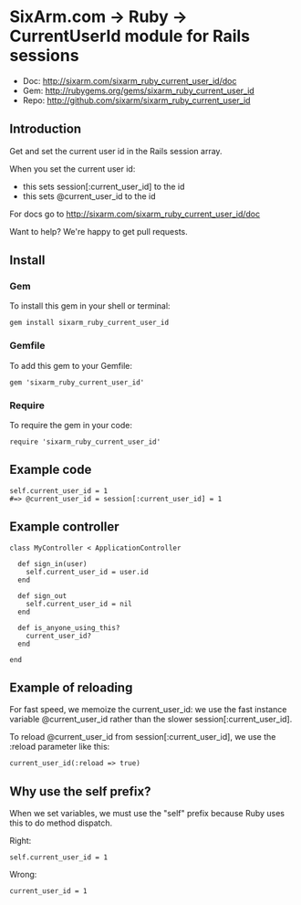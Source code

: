 # SixArm.com → Ruby → <br> CurrentUserId module for Rails sessions

* Doc: <http://sixarm.com/sixarm_ruby_current_user_id/doc>
* Gem: <http://rubygems.org/gems/sixarm_ruby_current_user_id>
* Repo: <http://github.com/sixarm/sixarm_ruby_current_user_id>
<!--header-shut-->

## Introduction

Get and set the current user id in the Rails session array.

When you set the current user id:
 - this sets session[:current_user_id] to the id
 - this sets @current_user_id to the id

For docs go to <http://sixarm.com/sixarm_ruby_current_user_id/doc>

Want to help? We're happy to get pull requests.


<!--install-open-->

## Install

### Gem

To install this gem in your shell or terminal:

    gem install sixarm_ruby_current_user_id

### Gemfile

To add this gem to your Gemfile:

    gem 'sixarm_ruby_current_user_id'

### Require

To require the gem in your code:

    require 'sixarm_ruby_current_user_id'

<!--install-shut-->


## Example code

    self.current_user_id = 1
    #=> @current_user_id = session[:current_user_id] = 1


## Example controller

    class MyController < ApplicationController

      def sign_in(user)
        self.current_user_id = user.id
      end

      def sign_out
        self.current_user_id = nil
      end

      def is_anyone_using_this?
        current_user_id?
      end

    end


## Example of reloading

For fast speed, we memoize the current_user_id: 
we use the fast instance variable @current_user_id
rather than the slower session[:current_user_id].

To reload @current_user_id from session[:current_user_id], 
we use the :reload parameter like this:

    current_user_id(:reload => true)


## Why use the self prefix?

When we set variables, we must use the "self" prefix because Ruby uses this to do method dispatch.

Right:

    self.current_user_id = 1

Wrong:

    current_user_id = 1
